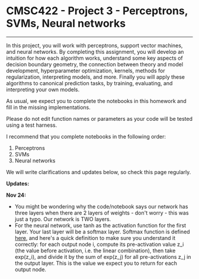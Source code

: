 # CMSC422 - Project 3 - Perceptrons, SVMs, Neural networks
---

In this project, you will work with perceptrons, support vector machines, and neural networks. By completing this assignment, you will develop an intuition for how each algorithm works, understand some key aspects of decision boundary geometry, the connection between theory and model development, hyperparameter optimization, kernels, methods for regularization, interpreting models, and more. Finally you will apply these algorithms to canonical prediction tasks, by training, evaluating, and interpreting your own models.

As usual, we expect you to complete the notebooks in this homework
and fill in the missing implementations.

Please do not edit function names or parameters as your code will be tested
using a test harness.

I recommend that you complete notebooks in the following order:

1. Perceptrons
2. SVMs
3. Neural networks



We will write clarifications and updates below, so check this page regularly.

__Updates:__

__Nov 24:__
- You might be wondering why the code/notebook says our network has three layers when there are 2 layers of weights - don't worry - this was just a typo. Our network is TWO layers.
- For the neural network, use tanh as the activation function for the first layer. Your last layer will be a softmax layer. Softmax function is defined [here](https://en.wikipedia.org/wiki/Softmax_function), and here's a quick definition to make sure you understand it correctly: for each output node i, compute its pre-activation value z_i (the value before activation, i.e. the linear combination), then take exp(z_i), and divide it by the sum of exp(z_j) for all pre-activations z_j in the output layer. This is the value we expect you to return for each output node.
